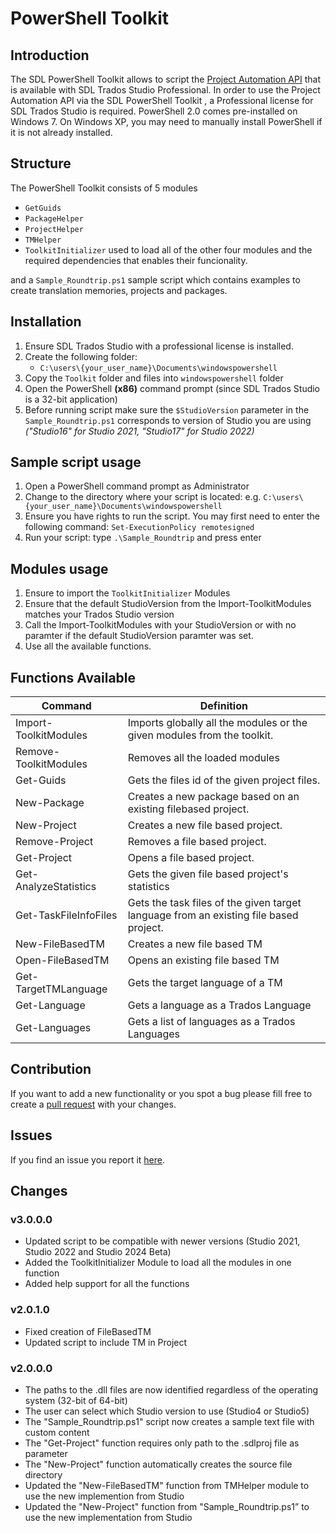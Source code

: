 ﻿PowerShell Toolkit
==================

## Introduction
The SDL PowerShell Toolkit allows to script the [Project Automation API](http://producthelp.sdl.com/SDK/ProjectAutomationApi/3.0/html/b986e77a-82d2-4049-8610-5159c55fddd3.htm) that is available with SDL Trados Studio Professional.  In order to use the Project Automation API via the SDL PowerShell Toolkit , a Professional license for SDL Trados Studio is required.
PowerShell 2.0 comes pre-installed on Windows 7. On Windows XP, you may need to manually install PowerShell if it is not already installed.

## Structure
The PowerShell Toolkit consists of 5 modules
- `GetGuids`
- `PackageHelper`
- `ProjectHelper`
- `TMHelper`
- `ToolkitInitializer`
used to load all of the other four modules and the required dependencies that enables their funcionality.

and a `Sample_Roundtrip.ps1` sample script which contains examples to create translation memories, projects and packages.

## Installation
1. Ensure SDL Trados Studio with a professional license is installed.
2. Create the following folder:
    - `C:\users\{your_user_name}\Documents\windowspowershell`
3. Copy the `Toolkit` folder and files into `windowspowershell` folder
4. Open the PowerShell **(x86)** command prompt (since SDL Trados Studio is a 32-bit application) 
5. Before running script make sure the `$StudioVersion` parameter in the `Sample_Roundtrip.ps1` corresponds to version of Studio you are using *("Studio16" for Studio 2021, "Studio17" for Studio 2022)* 

## Sample script usage
1. Open a PowerShell command prompt as Administrator
2. Change to the directory where your script is located:
e.g. `C:\users\{your_user_name}\Documents\windowspowershell`
3. Ensure you have rights to run the script. You may first need to enter the following command:
`Set-ExecutionPolicy remotesigned`
4. Run your script: type `.\Sample_Roundtrip` and press enter

## Modules usage
1. Ensure to import the `ToolkitInitializer` Modules
2. Ensure that the default StudioVersion from the Import-ToolkitModules matches your Trados Studio version
3. Call the Import-ToolkitModules with your StudioVersion or with no paramter if the default StudioVersion paramter was set.
4. Use all the available functions.

## Functions Available
| Command | Definition |
|---------|------------|
|Import-ToolkitModules| Imports globally all the modules or the given modules from the toolkit.|
|Remove-ToolkitModules| Removes all the loaded modules |
|Get-Guids|     Gets the files id of the given project files. |
|New-Package|	Creates a new package based on an existing filebased project.|
|New-Project| 	Creates a new file based project.|
|Remove-Project| Removes a file based project. |
|Get-Project| Opens a file based project. |
|Get-AnalyzeStatistics| Gets the given file based project's statistics |
|Get-TaskFileInfoFiles | Gets the task files of the given target language from an existing file based project.|
|New-FileBasedTM | Creates a new file based TM |
|Open-FileBasedTM| Opens an existing file based TM|
|Get-TargetTMLanguage| Gets the target language of a TM|
|Get-Language | Gets a language as a Trados Language|
|Get-Languages | Gets a list of languages as a Trados Languages|

## Contribution
If you want to add a new functionality or you spot a bug please fill free to create a [pull request](http://www.codenewbie.org/blogs/how-to-make-a-pull-request) with your changes.

## Issues
If you find an issue you report it [here](https://github.com/sdl/Sdl-studio-powershell-toolkit/issues).

## Changes
### v3.0.0.0
- Updated script to be compatible with newer versions (Studio 2021, Studio 2022 and Studio 2024 Beta)
- Added the ToolkitInitializer Module to load all the modules in one function
- Added help support for all the functions

### v2.0.1.0
- Fixed creation of FileBasedTM
- Updated script to include TM in Project

### v2.0.0.0
- The paths to the .dll files are now identified regardless of the operating system (32-bit of 64-bit)
- The user can select which Studio version to use (Studio4 or Studio5)
- The "Sample_Roundtrip.ps1" script now creates a sample text file with custom content
- The "Get-Project" function requires only path to the .sdlproj file as parameter
- The "New-Project" function automatically creates the source file directory
- Updated the "New-FileBasedTM" function from TMHelper module to use the new implemention from Studio
- Updated the "New-Project" function from "Sample_Roundtrip.ps1” to use the new implementation from Studio